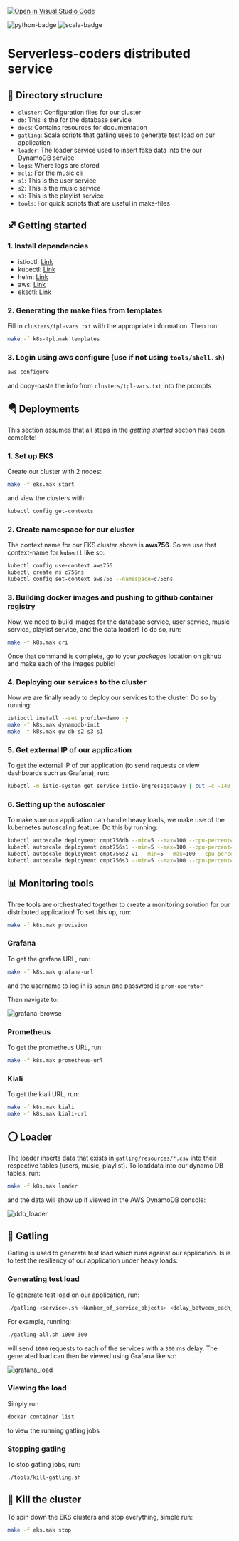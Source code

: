 [![Open in Visual Studio Code](https://classroom.github.com/assets/open-in-vscode-f059dc9a6f8d3a56e377f745f24479a46679e63a5d9fe6f495e02850cd0d8118.svg)](https://classroom.github.com/online_ide?assignment_repo_id=7078972&assignment_repo_type=AssignmentRepo)

![python-badge](https://img.shields.io/badge/Python-3776AB?style=for-the-badge&logo=python&logoColor=white)
![scala-badge](https://img.shields.io/badge/Scala-DC322F?style=for-the-badge&logo=scala&logoColor=white)

# Serverless-coders distributed service

## 📂 Directory structure

- `cluster`: Configuration files for our cluster
- `db`: This is the for the database service
- `docs`: Contains resources for documentation
- `gatling`: Scala scripts that gatling uses to generate test load on our application
- `loader`: The loader service used to insert fake data into the our DynamoDB service
- `logs`: Where logs are stored
- `mcli`: For the music cli
- `s1`: This is the user service
- `s2`: This is the music service
- `s3`: This is the playlist service
- `tools`: For quick scripts that are useful in make-files

## ♐ Getting started

### 1. Install dependencies

- istioctl: [Link](https://istio.io/latest/docs/ops/diagnostic-tools/istioctl/)
- kubectl: [Link](https://kubernetes.io/docs/tasks/tools/)
- helm: [Link](https://helm.sh/docs/helm/helm_install/)
- aws: [Link](https://docs.aws.amazon.com/cli/latest/userguide/getting-started-install.html)
- eksctl: [Link](https://docs.aws.amazon.com/eks/latest/userguide/eksctl.html)

### 2. Generating the make files from templates

Fill in `clusters/tpl-vars.txt` with the appropriate information. Then run:

```sh
make -f k8s-tpl.mak templates
```

### 3. Login using aws configure (use if not using `tools/shell.sh`)

```sh
aws configure
```

and copy-paste the info from `clusters/tpl-vars.txt` into the prompts

## 🪂 Deployments

This section assumes that all steps in the *getting started* section has been complete!

### 1. Set up EKS

Create our cluster with 2 nodes:

```sh
make -f eks.mak start
```

and view the clusters with:

```sh
kubectl config get-contexts
```

### 2. Create namespace for our cluster

The context name for our EKS cluster above is **aws756**. So we use that context-name for `kubectl` like so:

```sh
kubectl config use-context aws756
kubectl create ns c756ns
kubectl config set-context aws756 --namespace=c756ns
```

### 3. Building docker images and pushing to github container registry

Now, we need to build images for the database service, user service, music service, playlist service, and the data loader! To do so, run:

```sh
make -f k8s.mak cri
```

Once that command is complete, go to your *packages* location on github and make each of the images public!

### 4. Deploying our services to the cluster

Now we are finally ready to deploy our services to the cluster. Do so by running:

```sh
istioctl install --set profile=demo -y
make -f k8s.mak dynamodb-init
make -f k8s.mak gw db s2 s3 s1
```

### 5. Get external IP of our application

To get the external IP of our application (to send requests or view dashboards such as Grafana), run:

```sh
kubectl -n istio-system get service istio-ingressgateway | cut -c -140
```

### 6. Setting up the autoscaler

To make sure our application can handle heavy loads, we make use of the kubernetes autoscaling feature. Do this by running:

```sh
kubectl autoscale deployment cmpt756db --min=5 --max=100 --cpu-percent=50
kubectl autoscale deployment cmpt756s1 --min=5 --max=100 --cpu-percent=50
kubectl autoscale deployment cmpt756s2-v1 --min=5 --max=100 --cpu-percent=50
kubectl autoscale deployment cmpt756s3 --min=5 --max=100 --cpu-percent=50
```

## 📊 Monitoring tools

Three tools are orchestrated together to create a monitoring solution for our distributed application! To set this up, run:

```sh
make -f k8s.mak provision
```

### Grafana

To get the grafana URL, run:

```sh
make -f k8s.mak grafana-url
```

and the username to log in is `admin` and password is `prom-operator`

Then navigate to:

![grafana-browse](./docs/grafana_browse.png)

### Prometheus

To get the prometheus URL, run:

```sh
make -f k8s.mak prometheus-url
```

### Kiali

To get the kiali URL, run:

```sh
make -f k8s.mak kiali
make -f k8s.mak kiali-url
```

## ⭕ Loader

The loader inserts data that exists in `gatling/resources/*.csv` into their respective tables (users, music, playlist). To loaddata into our dynamo DB tables, run:

```sh
make -f k8s.mak loader
```

and the data will show up if viewed in the AWS DynamoDB console:

![ddb_loader](./docs/ddb_loaded.png)

## 🔫 Gatling

Gatling is used to generate test load which runs against our application. Is is to test the resiliency of our application under heavy loads.

### Generating test load

To generate test load on our application, run:

```sh
./gatling-<service>.sh <Number_of_service_objects> <delay_between_each_request>
```

For example, running:

```sh
./gatling-all.sh 1000 300
```

will send `1000` requests to each of the services with a `300` ms delay. The generated load can then be viewed using Grafana like so:

![grafana_load](./docs/grafana_load.png)

### Viewing the load

Simply run

```sh
docker container list
```

to view the running gatling jobs

### Stopping gatling

To stop gatling jobs, run:

```sh
./tools/kill-gatling.sh
```

## 🛑 Kill the cluster

To spin down the EKS clusters and stop everything, simple run:

```sh
make -f eks.mak stop
```
